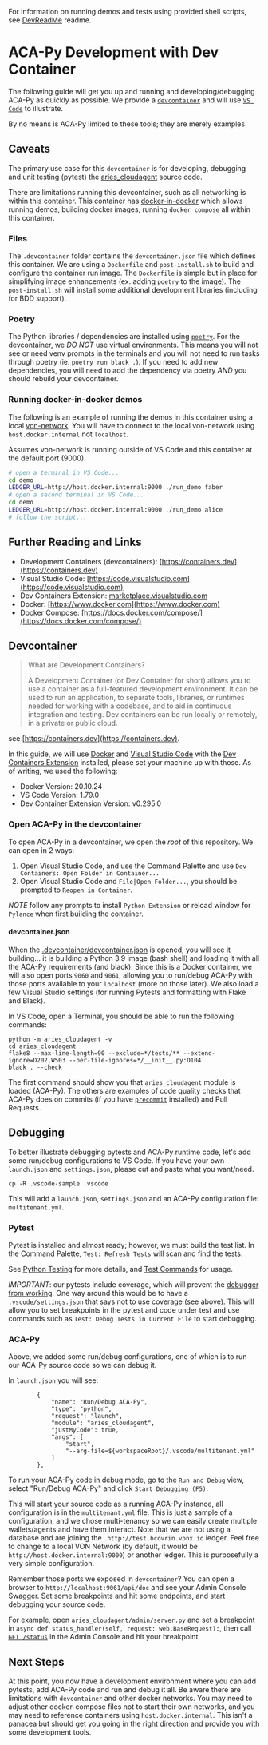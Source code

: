 For information on running demos and tests using provided shell scripts, see [DevReadMe](../DevReadMe) readme.

# ACA-Py Development with Dev Container
The following guide will get you up and running and developing/debugging ACA-Py as quickly as possible. 
We provide a [`devcontainer`](https://containers.dev) and will use [`VS Code`](https://code.visualstudio.com) to illustrate.

By no means is ACA-Py limited to these tools; they are merely examples.  

## Caveats

The primary use case for this `devcontainer` is for developing, debugging and unit testing (pytest) the [aries_cloudagent](https://github.com/hyperledger/aries-cloudagent-python/tree/main/aries_cloudagent) source code.

There are limitations running this devcontainer, such as all networking is within this container. This container has [docker-in-docker](https://github.com/microsoft/vscode-dev-containers/blob/main/script-library/docs/docker-in-docker.md) which allows running demos, building docker images, running `docker compose` all within this container.

### Files
The `.devcontainer` folder contains the `devcontainer.json` file which defines this container. We are using a `Dockerfile` and `post-install.sh` to build and configure the container run image. The `Dockerfile` is simple but in place for simplifying image enhancements (ex. adding `poetry` to the image). The `post-install.sh` will install some additional development libraries (including for BDD support).

### Poetry
The Python libraries / dependencies are installed using [`poetry`](https://python-poetry.org). For the devcontainer, we *DO NOT* use virtual environments. This means you will not see or need venv prompts in the terminals and you will not need to run tasks through poetry (ie. `poetry run black .`). If you need to add new dependencies, you will need to add the dependency via poetry *AND* you should rebuild your devcontainer.

### Running docker-in-docker demos
The following is an example of running the demos in this container using a local [von-network](https://github.com/bcgov/von-network/tree/main). You will have to connect to the local von-network using `host.docker.internal` not `localhost`.

Assumes von-network is running outside of VS Code and this container at the default port (9000).

```sh
# open a terminal in VS Code...
cd demo
LEDGER_URL=http://host.docker.internal:9000 ./run_demo faber
# open a second terminal in VS Code...
cd demo
LEDGER_URL=http://host.docker.internal:9000 ./run_demo alice
# follow the script...
```


## Further Reading and Links

* Development Containers (devcontainers): [https://containers.dev](https://containers.dev)
* Visual Studio Code: [https://code.visualstudio.com](https://code.visualstudio.com)
* Dev Containers Extension: [marketplace.visualstudio.com](https://marketplace.visualstudio.com/items?itemName=ms-vscode-remote.remote-containers)
* Docker: [https://www.docker.com](https://www.docker.com)
* Docker Compose: [https://docs.docker.com/compose/](https://docs.docker.com/compose/)


## Devcontainer

> What are Development Containers?
> 
> A Development Container (or Dev Container for short) allows you to use a container as a full-featured development environment. It can be used to run an application, to separate tools, libraries, or runtimes needed for working with a codebase, and to aid in continuous integration and testing. Dev containers can be run locally or remotely, in a private or public cloud.

see [https://containers.dev](https://containers.dev).

In this guide, we will use [Docker](https://www.docker.com) and [Visual Studio Code](https://code.visualstudio.com) with the [Dev Containers Extension](https://marketplace.visualstudio.com/items?itemName=ms-vscode-remote.remote-containers) installed, please set your machine up with those. As of writing, we used the following: 

- Docker Version: 20.10.24
- VS Code Version: 1.79.0
- Dev Container Extension Version: v0.295.0

### Open ACA-Py in the devcontainer

To open ACA-Py in a devcontainer, we open the *root* of this repository. We can open in 2 ways:

1. Open Visual Studio Code, and use the Command Palette and use `Dev Containers: Open Folder in Container...`
2. Open Visual Studio Code and `File|Open Folder...`, you should be prompted to `Reopen in Container`.

*NOTE* follow any prompts to install `Python Extension` or reload window for `Pylance` when first building the container.

#### devcontainer.json

When the [.devcontainer/devcontainer.json](https://github.com/hyperledger/aries-cloudagent-python/blob/main/.devcontainer/devcontainer.json) is opened, you will see it building... it is building a Python 3.9 image (bash shell) and loading it with all the ACA-Py requirements (and black). Since this is a Docker container, we will also open ports `9060` and `9061`, allowing you to run/debug ACA-Py with those ports available to your `localhost` (more on those later). We also load a few Visual Studio settings (for running Pytests and formatting with Flake and Black).

In VS Code, open a Terminal, you should be able to run the following commands:

```
python -m aries_cloudagent -v
cd aries_cloudagent
flake8 --max-line-length=90 --exclude=*/tests/** --extend-ignore=D202,W503 --per-file-ignores=*/__init__.py:D104
black . --check
```

The first command should show you that `aries_cloudagent` module is loaded (ACA-Py). The others are examples of code quality checks that ACA-Py does on commits (if you have [`precommit`](https://pre-commit.com) installed) and Pull Requests.

## Debugging

To better illustrate debugging pytests and ACA-Py runtime code, let's add some run/debug configurations to VS Code. If you have your own `launch.json` and `settings.json`, please cut and paste what you want/need.

```
cp -R .vscode-sample .vscode
```

This will add a `launch.json`, `settings.json` and an ACA-Py configuration file: `multitenant.yml`. 

### Pytest

Pytest is installed and almost ready; however, we must build the test list. In the Command Palette, `Test: Refresh Tests` will scan and find the tests.

See [Python Testing](https://code.visualstudio.com/docs/python/testing) for more details, and [Test Commands](https://code.visualstudio.com/docs/python/testing#_test-commands) for usage.

*IMPORTANT*: our pytests include coverage, which will prevent the [debugger from working](https://code.visualstudio.com/docs/python/testing#_debug-tests). One way around this would be to have a `.vscode/settings.json` that says not to use coverage (see above). This will allow you to set breakpoints in the pytest and code under test and use commands such as `Test: Debug Tests in Current File` to start debugging.


### ACA-Py

Above, we added some run/debug configurations, one of which is to run our ACA-Py source code so we can debug it.

In `launch.json` you will see:

```
        {
            "name": "Run/Debug ACA-Py",
            "type": "python",
            "request": "launch",
            "module": "aries_cloudagent",
            "justMyCode": true,
            "args": [
                "start",
                "--arg-file=${workspaceRoot}/.vscode/multitenant.yml"
            ]
        },
```

To run your ACA-Py code in debug mode, go to the `Run and Debug` view, select "Run/Debug ACA-Py" and click `Start Debugging (F5)`.

This will start your source code as a running ACA-Py instance, all configuration is in the `multitenant.yml` file. This is just a sample of a configuration, and we chose multi-tenancy so we can easily create multiple wallets/agents and have them interact.  Note that we are not using a database and are joining the ` http://test.bcovrin.vonx.io` ledger. Feel free to change to a local VON Network (by default, it would be `http://host.docker.internal:9000`) or another ledger. This is purposefully a very simple configuration.

Remember those ports we exposed in `devcontainer`? You can open a browser to `http://localhost:9061/api/doc` and see your Admin Console Swagger. Set some breakpoints and hit some endpoints, and start debugging your source code.

For example, open `aries_cloudagent/admin/server.py` and set a breakpoint in `async def status_handler(self, request: web.BaseRequest):`, then call [`GET /status`](http://localhost:9061/api/doc#/server/get_status) in the Admin Console and hit your breakpoint.

## Next Steps

At this point, you now have a development environment where you can add pytests, add ACA-Py code and run and debug it all. Be aware there are limitations with `devcontainer` and other docker networks. You may need to adjust other docker-compose files not to start their own networks, and you may need to reference containers using `host.docker.internal`. This isn't a panacea but should get you going in the right direction and provide you with some development tools.
